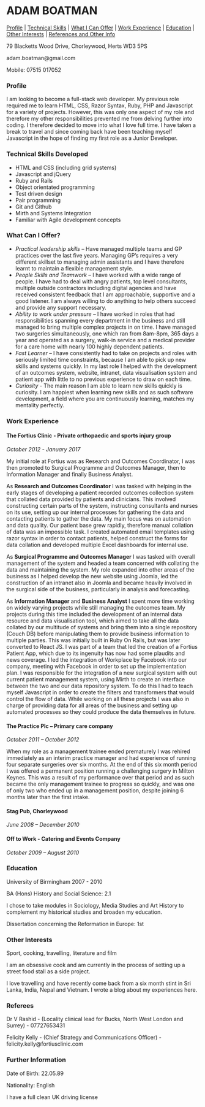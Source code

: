 <h1>ADAM BOATMAN</strong></h1>
<p><a href="#profile">Profile</a> | <a href="#technical">Technical Skills</a> | <a href="#offer">What I Can Offer</a> | <a href="#work">Work Experience</a> | <a href="#education">Education</a> | <a href="#other">Other Interests</a> | <a href="#references">References and Other Info</a>
<p>79 Blacketts Wood Drive, Chorleywood, Herts WD3 5PS</p>
<p>adam.boatman@gmail.com</p>
<p>Mobile: 07515 017052</p>

<h3><a name="profile"></a>Profile</strong></h3>
<p>I am looking to become a full-stack web developer. My previous role required me to learn HTML, CSS, Razor Syntax, Ruby, PHP and Javascript for a variety of projects. However, this was only one aspect of my role and therefore my other responsibilities prevented me from delving further into coding. I therefore decided to move into what I love full time. I have taken a break to travel and since coming back have been teaching myself Javascript in the hope of finding my first role as a Junior Developer.</p>

<h3><a name="technical"></a>Technical Skills Developed</h3>
<ul>
<li>HTML and CSS (including grid systems)</li>
<li>Javascript and jQuery</li>
<li>Ruby and Rails</li>
<li>Object orientated programming</li>
<li>Test driven design</li>
<li>Pair programming</li>
<li>Git and Github</li>
<li>Mirth and Systems Integration</li>
<li>Familiar with Agile development concepts</li>
</ul>

<h3><a name="offer"></a>What Can I Offer?</h3>
<ul>
<li><em>Practical leadership skills</em> – Have managed multiple teams and GP practices over the last five years. Managing GP’s requires a very different skillset to managing admin assistants and I have therefore learnt to maintain a flexible management style.</li>
<li><em>People Skills and Teamwork</em> – I have worked with a wide range of people. I have had to deal with angry patients, top level consultants, multiple outside contractors including digital agencies and have received consistent feedback that I am approachable, supportive and a good listener. I am always willing to do anything to help others succeed and provide any support necessary.</li>
<li><em>Ability to work under pressure</em> – I have worked in roles that had responsibilities spanning every department in the business and still managed to bring multiple complex projects in on time. I have managed two surgeries simultaneously, one which ran from 8am-8pm, 365 days a year and operated as a surgery, walk-in service and a medical provider for a care home with nearly 100 highly dependent patients.</li>
<li><em>Fast Learner</em> – I have consistently had to take on projects and roles with seriously limited time constraints, because I am able to pick up new skills and systems quickly. In my last role I helped with the development of an outcomes system, website, intranet, data visualisation system and patient app with little to no previous experience to draw on each time.</li>
<li><em>Curiosity</em> - The main reason I am able to learn new skills quickly is curiosity. I am happiest when learning new skills and as such software development, a field where you are continuously learning, matches my mentality perfectly.</li>
</ul>

<h3><a name="work"></a>Work Experience</h3>

<h4>The Fortius Clinic - Private orthopaedic and sports injury group</h4>
<p><em>October 2012 - January 2017</em></p>

<p>My initial role at Fortius was as Research and Outcomes Coordinator, I was then promoted to Surgical Programme and Outcomes Manager, then to Information Manager and finally Business Analyst.</p>

<p>As <strong>Research and Outcomes Coordinator</strong> I was tasked with helping in the early stages of developing a patient recorded outcomes collection system that collated data provided by patients and clinicians. This involved constructing certain parts of the system, instructing consultants and nurses on its use, setting up our internal processes for gathering the data and contacting patients to gather the data. My main focus was on automation and data quality. Our patient base grew rapidly, therefore manual collation of data was an impossible task. I created automated email templates using razor syntax in order to contact patients, helped construct the forms for data collation and developed multiple Excel dashboards for internal use.</p>

<p>As <strong>Surgical Programme and Outcomes Manager</strong> I was tasked with overall management of the system and headed a team concerned with collating the data and maintaining the system. My role expanded into other areas of the business as I helped develop the new website using Joomla, led the construction of an intranet also in Joomla and became heavily involved in the surgical side of the business, particularly in analysis and forecasting.</p>

<p>As <strong>Information Manager</strong> and <strong>Business Analyst</strong> I spent more time working on widely varying projects while still managing the outcomes team. My projects during this time included the development of an internal data resource and data visualisation tool, which aimed to take all the data collated by our multitude of systems and bring them into a single repository (Couch DB) before manipulating them to provide business information to multiple parties. This was initially built in Ruby On Rails, but was later converted to React JS. I was part of a team that led the creation of a Fortius Patient App, which due to its ingenuity has now had some plaudits and news coverage. I led the integration of Workplace by Facebook into our company, meeting with Facebook in order to set up the implementation plan. I was responsible for the integration of a new surgical system with out current patient management system, using Mirth to create an interface between the two and our data repository system. To do this I had to teach myself Javascript in order to create the filters and transformers that would control the flow of data. While working on all these projects I was also in charge of providing data for all areas of the business and setting up automated processes so they could produce the data themselves in future.</p> 

<h4>The Practice Plc – Primary care company</h4>
<p><em>October 2011 – October 2012</em></p>
<p>When my role as a management trainee ended prematurely I was rehired immediately as an interim practice manager and had experience of running four separate surgeries over six months. At the end of this six month period I was offered a permanent position running a challenging surgery in Milton Keynes. This was a result of my performance over that period and as such became the only management trainee to progress so quickly, and was one of only two who ended up in a management position, despite joining 6 months later than the first intake.</p>

<h4>Stag Pub, Chorleywood</h4>
<p><em>June 2008 – December 2010</em></p>

<h4>Off to Work - Catering and Events Company</h4>
<p><em>October 2009 – August 2010</em></p>

<h3><a name="education"></a>Education</h3>

<p>University of Birmingham 2007 - 2010</br>
<p>BA (Hons) History and Social Science: 2.1</p>

<p>I chose to take modules in Sociology, Media Studies and Art History to complement my historical studies and broaden my education.</p>
<p>Dissertation concerning the Reformation in Europe: 1st</p>

<h3><a name="other"></a>Other Interests</h3>
<p>Sport, cooking, travelling, literature and film</p>
<p>I am an obsessive cook and am currently in the process of setting up a street food stall as a side project.</p>
<p>I love travelling and have recently come back from a six month stint in Sri Lanka, India, Nepal and Vietnam. I wrote a blog about my experiences here.</p>

<h3><a name="references"></a>Referees</h3>
<p>Dr V Rashid - (Locality clinical lead for Bucks, North West London and Surrey) - 07727653431</p>
<p>Felicity Kelly - (Chief Strategy and Communications Officer) - felicity.kelly@fortiusclinic.com</p>

<h3>Further Information</h3>
<p>Date of Birth: 22.05.89</p>
<p>Nationality: English</p>
<p>I have a full clean UK driving license</p>

